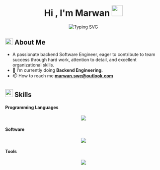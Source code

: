 <h1 align="center"><b>Hi , I'm Marwan </b><img src="https://media.giphy.com/media/hvRJCLFzcasrR4ia7z/giphy.gif" width="35"></h1>
<!--  -->
<p align="center">
  <a href="#about-me"><img src="https://readme-typing-svg.demolab.com?font=Fira+Code&size=19&pause=1000&center=true&vCenter=true&width=435&lines=Hello%2C+I+am+Marwan+Radwan.%E2%9D%A4%EF%B8%8F;Backend+Software+Engineer%2C;Senior+Computer+Engineering+Student%2C;Curious+%2F+Active+learner%2C;I+love+to+learn+new+stuff." alt="Typing SVG" /></a>
</p>

## <img src="https://cdn.discordapp.com/emojis/852881450667081728.gif" width="25px" height="20px"><b> About Me</b>

- A passionate backend Software Engineer, eager to contribute to team success through hard work, attention to detail, and excellent organizational skills.
- 🌱 I’m currently doing **Backend Engineering.**
- 📫 How to reach me **marwan.swe@outlook.com**

<!-- <img src="https://user-images.githubusercontent.com/73097560/115834477-dbab4500-a447-11eb-908a-139a6edaec5c.gif"><br><br> -->

## <img src="https://media2.giphy.com/media/QssGEmpkyEOhBCb7e1/giphy.gif?cid=ecf05e47a0n3gi1bfqntqmob8g9aid1oyj2wr3ds3mg700bl&rid=giphy.gif" width ="25"><b> Skills</b>

<p align="center">
<h4>Programming Languages</h4>
    <p align="center">
    <a href="#skills">
      <img src="https://skillicons.dev/icons?i=javascript,cpp,java,python" />
    </a>
  </p>

<h4>Software</h4>
    <p align="center">
    <a href="#skills">
      <img src="https://skillicons.dev/icons?i=nodejs,express,postgresql,mongodb,prisma,jest,selenium,html,css,bootstrap" />
    </a>
  </p>

<h4>Tools</h4>
    <p align="center">
    <a href="#skills">
      <img src="https://skillicons.dev/icons?i=linux,vscode,postman,git,github,discord,bots" />
    </a>
  </p>

</p>
